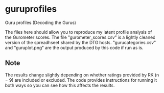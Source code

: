 # guruprofiles
Guru profiles (Decoding the Gurus)

The files here should allow you to reproduce my latent profile analysis of the Gurometer scores. The file "gurometer_scores.csv" is a lightly cleaned version of the spreadhseet shared by the DTG hosts. "gurucategories.csv" and "guruplot.png" are the output produced by this code if run as is.

## Note
The results change slightly depending on whether ratings provided by RK (n = 9) are included or excluded. The code provides instructions for running it both ways so you can see how this affects the results.
